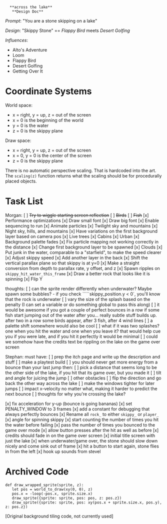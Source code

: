       **across the lake**
       **Design Doc**

*Prompt*: "You are a stone skipping on a lake"

*Design*: "Skippy Stone" == _Flappy Bird_ meets _Desert Golfing_

*Influences*:

- Alto's Adventure
- Loom
- Flappy Bird
- Desert Golfing
- Getting Over It


Coordinate Systems
=========================================================

World space:

- x = right, y = up, z = out of the screen
- x = 0 is the beginning of the world
- y = 0 is the water
- z = 0 is the skippy plane

Draw space:

- x = right, y = up, z = out of the screen
- x = 0, y = 0 is the center of the screen
- z = 0 is the skippy plane

There is no automatic perspective scaling. That is hardcoded into the art.
The `scaling(z)` function returns what the scaling should be for procedurally placed objects.


Task List
=========================================================

Morgan:
[ ] ~~Try to wiggle starting screen reflection~~
[ ] ~~Birds~~
[ ] ~~Fish~~
[x] Performance optimizations
[x] Draw small font
[x] Draw big font 
[x] Enable sequencing to run
[x] Animate particles
[x] Twilight sky and mountains
[x] Night sky, hills, and mountains
[x] Have variations on the first background layer based on camera pos
  [x] Live trees
  [x] Cabins
  [x] Urban
[x] Background palette fades
[x] Fix particle mapping not working correctly in the distance
[x] Change first background layer to be spawned
[x] Clouds
[x] Put junk in the water, comparable to a "starfield", to make the speed clearer
[x] Adjust skippy speed
[x] Add another layer in the back
[x] Shift the vertical parallax plane so that skippy is at y=0
[x] Make a straight conversion from depth to parallax rate, y offset, and z
[x] Spawn ripples on `skippy_hit_water_this_frame`
[x] Draw a better rock that looks like it is spinning
[x] Flip Y

thoughts:
[ ] can the sprite render differently when underwater?  Maybe spawn some bubbles?
    - if you check `````skippy_position.y < 0`, you'll know that the rock is underwater
[ ] vary the size of the splash based on the penalty  (I can set a variable or do something global to pass this along)
[ ] it would be awesome if you got a couple of perfect bounces in a row if some fish start jumping out of the water after you... really subtle stuff builds up.  after two in a row some birds appear, after 3 fish, after 4 wind lines 
[ ] a palette shift somewhere would also be cool
[ ] what if it was two splashes?  one when you hit the water and one when you leave it?  that would help cue you if you were late, and if you hit it perfectly it would be minimal
[ ] could we somehow have the credits text be rippling on the lake on the game over screen


Stephan:
must have:
    [ ] prep the itch page and write up the description and stuff
    [ ] make a playtest build
    [ ] you should never get more energy from a bounce than your last jump
then:
    [ ] pick a distance that seems long to be the other side of the lake, if you hit that its game over, but you made it
    [ ] tilt and angle for juicing the jump
    [ ] other obstacles
    [ ] flip the direction and go back the other way across the lake
    [ ] make the windows tighter for later jumps
    [ ] impact x-velocity no matter what, making it harder to predict the next bounce
    [ ] thoughts for why you're crossing the lake?

[x] fix acceleration for y-up (bounce is going bananas)
[x] set PENALTY_WINDOW to 3 frames
[x] add a constant for debugging that always perfectly bounces
[x] Rename all `rock_` to either `skippy_` or `player_`
[x] angle for spinning skippy
[x] start counting the number of times you hit the water before failing
[x] pass the number of times you bounced to the game over mode
[x] allow button presses after the hit as well as before
[x] credits should fade in on the game over screen
[x] initial title screen with just the lake
[x] when underwater/game over, the stone should slow down nicely and come sink out of frame
[x] hit a button to start again, stone flies in from the left 
[x] hook up sounds from stevel


Archived Code
========================================================================

~~~~~~~~~~~~~~~~~~~~~~~~~~~~~~~~~~~~~~~~~~~~~~~~~~~
def draw_wrapped_sprite(sprite, z):
   let pos = world_to_draw(xy(0, 0), z)
   pos.x = -loop(-pos.x, sprite.size.x)
   draw_sprite({sprite: sprite, pos: pos, z: pos.z})
   draw_sprite({sprite: sprite, pos: xy(pos.x + sprite.size.x, pos.y), z: pos.z})
~~~~~~~~~~~~~~~~~~~~~~~~~~~~~~~~~~~~~~~~~~~~~~~~~~~
[Original background tiling code, not currently used]
